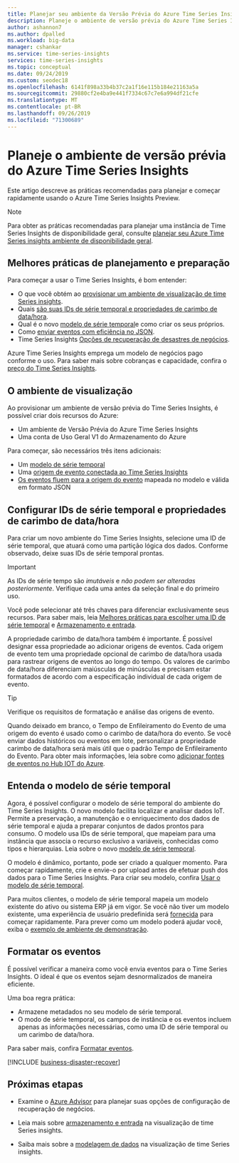 ```yaml
---
title: Planejar seu ambiente da Versão Prévia do Azure Time Series Insights | Microsoft Docs
description: Planeje o ambiente de versão prévia do Azure Time Series Insights.
author: ashannon7
ms.author: dpalled
ms.workload: big-data
manager: cshankar
ms.service: time-series-insights
services: time-series-insights
ms.topic: conceptual
ms.date: 09/24/2019
ms.custom: seodec18
ms.openlocfilehash: 6141f898a33b4b37c2a1f16e115b184e21163a5a
ms.sourcegitcommit: 29880cf2e4ba9e441f7334c67c7e6a994df21cfe
ms.translationtype: MT
ms.contentlocale: pt-BR
ms.lasthandoff: 09/26/2019
ms.locfileid: "71300689"
---
```

# <a name="plan-your-azure-time-series-insights-preview-environment"></a>Planeje o ambiente de versão prévia do Azure Time Series Insights

Este artigo descreve as práticas recomendadas para planejar e começar rapidamente usando o Azure Time Series Insights Preview.

> [!NOTE]
> Para obter as práticas recomendadas para planejar uma instância de Time Series Insights de disponibilidade geral, consulte [planejar seu Azure Time Series insights ambiente de disponibilidade geral](time-series-insights-environment-planning.md).

## <a name="best-practices-for-planning-and-preparation"></a>Melhores práticas de planejamento e preparação

Para começar a usar o Time Series Insights, é bom entender:

* O que você obtém ao [provisionar um ambiente de visualização de time Series insights](#the-preview-environment).
* Quais [são suas IDs de série temporal e propriedades de carimbo de data/hora](#configure-time-series-ids-and-timestamp-properties).
* Qual é o novo [modelo de série temporal](#understand-the-time-series-model)e como criar os seus próprios.
* Como [enviar eventos com eficiência no JSON](#shape-your-events).
* Time Series Insights [Opções de recuperação de desastres de negócios](#business-disaster-recovery).

Azure Time Series Insights emprega um modelo de negócios pago conforme o uso. Para saber mais sobre cobranças e capacidade, confira o [preço do Time Series Insights](https://azure.microsoft.com/pricing/details/time-series-insights/).

## <a name="the-preview-environment"></a>O ambiente de visualização

Ao provisionar um ambiente de versão prévia do Time Series Insights, é possível criar dois recursos do Azure:

* Um ambiente de Versão Prévia do Azure Time Series Insights
* Uma conta de Uso Geral V1 do Armazenamento do Azure

Para começar, são necessários três itens adicionais:

* Um [modelo de série temporal](./time-series-insights-update-tsm.md)
* Uma [origem de evento conectada ao Time Series Insights](./time-series-insights-how-to-add-an-event-source-iothub.md)
* [Os eventos fluem para a origem do evento](./time-series-insights-send-events.md) mapeada no modelo e válida em formato JSON

## <a name="configure-time-series-ids-and-timestamp-properties"></a>Configurar IDs de série temporal e propriedades de carimbo de data/hora

Para criar um novo ambiente do Time Series Insights, selecione uma ID de série temporal, que atuará como uma partição lógica dos dados. Conforme observado, deixe suas IDs de série temporal prontas.

> [!IMPORTANT]
> As IDs de série tempo são *imutáveis* e *não podem ser alteradas posteriormente*. Verifique cada uma antes da seleção final e do primeiro uso.

Você pode selecionar até três chaves para diferenciar exclusivamente seus recursos. Para saber mais, leia [Melhores práticas para escolher uma ID de série temporal](./time-series-insights-update-how-to-id.md) e [Armazenamento e entrada](./time-series-insights-update-storage-ingress.md).

A propriedade carimbo de data/hora também é importante. É possível designar essa propriedade ao adicionar origens de eventos. Cada origem de evento tem uma propriedade opcional de carimbo de data/hora usada para rastrear origens de eventos ao longo do tempo. Os valores de carimbo de data/hora diferenciam maiúsculas de minúsculas e precisam estar formatados de acordo com a especificação individual de cada origem de evento.

> [!TIP]
> Verifique os requisitos de formatação e análise das origens de evento.

Quando deixado em branco, o Tempo de Enfileiramento do Evento de uma origem do evento é usado como o carimbo de data/hora do evento. Se você enviar dados históricos ou eventos em lote, personalizar a propriedade carimbo de data/hora será mais útil que o padrão Tempo de Enfileiramento do Evento. Para obter mais informações, leia sobre como [adicionar fontes de eventos no Hub IOT do Azure](./time-series-insights-how-to-add-an-event-source-iothub.md).

## <a name="understand-the-time-series-model"></a>Entenda o modelo de série temporal

Agora, é possível configurar o modelo de série temporal do ambiente do Time Series Insights. O novo modelo facilita localizar e analisar dados IoT. Permite a preservação, a manutenção e o enriquecimento dos dados de série temporal e ajuda a preparar conjuntos de dados prontos para consumo. O modelo usa IDs de série temporal, que mapeiam para uma instância que associa o recurso exclusivo a variáveis, conhecidas como tipos e hierarquias. Leia sobre o novo [modelo de série temporal](./time-series-insights-update-tsm.md).

O modelo é dinâmico, portanto, pode ser criado a qualquer momento. Para começar rapidamente, crie e envie-o por upload antes de efetuar push dos dados para o Time Series Insights. Para criar seu modelo, confira [Usar o modelo de série temporal](./time-series-insights-update-how-to-tsm.md).

Para muitos clientes, o modelo de série temporal mapeia um modelo existente do ativo ou sistema ERP já em vigor. Se você não tiver um modelo existente, uma experiência de usuário predefinida será [fornecida](https://github.com/Microsoft/tsiclient) para começar rapidamente. Para prever como um modelo poderá ajudar você, exiba o [exemplo de ambiente de demonstração](https://insights.timeseries.azure.com/preview/demo).

## <a name="shape-your-events"></a>Formatar os eventos

É possível verificar a maneira como você envia eventos para o Time Series Insights. O ideal é que os eventos sejam desnormalizados de maneira eficiente.

Uma boa regra prática:

* Armazene metadados no seu modelo de série temporal.
* O modo de série temporal, os campos de instância e os eventos incluem apenas as informações necessárias, como uma ID de série temporal ou um carimbo de data/hora.

Para saber mais, confira [Formatar eventos](./time-series-insights-send-events.md#json).

[!INCLUDE [business-disaster-recover](../../includes/time-series-insights-business-recovery.md)]

## <a name="next-steps"></a>Próximas etapas

- Examine o [Azure Advisor](../advisor/advisor-overview.md) para planejar suas opções de configuração de recuperação de negócios.

- Leia mais sobre [armazenamento e entrada](./time-series-insights-update-storage-ingress.md) na visualização de time Series insights.

- Saiba mais sobre a [modelagem de dados](./time-series-insights-update-tsm.md) na visualização de time Series insights.